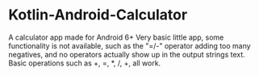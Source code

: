# Kotlin-Android-Calculator
A calculator app made for Android 6+
Very basic little app, some functionality is not available, such as the "=/-" operator adding too many negatives, and no operators actually show up in the output strings text. Basic operations such as +, =, *, /, +, all work. 
